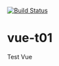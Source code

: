 [![Build Status](https://travis-ci.org/truong-dinh-tokyo/vue-t01.svg?branch=dev)](https://travis-ci.org/truong-dinh-tokyo/vue-t01)

# vue-t01
Test Vue
